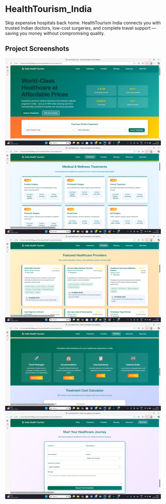 # HealthTourism_India
Skip expensive hospitals back home. HealthTourism India connects you with trusted Indian doctors, low-cost surgeries, and complete travel support — saving you money without compromising quality.

## Project Screenshots

![Screenshot 1](images/Screenshot%20(162).png)
![Screenshot 2](images/Screenshot%20(163).png)
![Screenshot 3](images/Screenshot%20(164).png)
![Screenshot 4](images/Screenshot%20(165).png)
![Screenshot 5](images/Screenshot%20(166).png)
